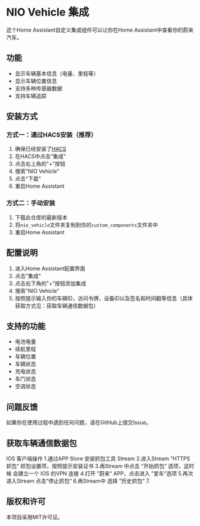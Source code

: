 # NIO Vehicle 集成

这个Home Assistant自定义集成组件可以让你在Home Assistant中查看你的蔚来汽车。

## 功能

- 显示车辆基本信息（电量、里程等）
- 显示车辆位置信息
- 支持多种传感器数据
- 支持车辆追踪

## 安装方式

### 方式一：通过HACS安装（推荐）

1. 确保已经安装了[HACS](https://hacs.xyz/)
2. 在HACS中点击"集成"
3. 点击右上角的"+"按钮
4. 搜索"NIO Vehicle"
5. 点击"下载"
6. 重启Home Assistant

### 方式二：手动安装

1. 下载此仓库的最新版本
2. 将`nio_vehicle`文件夹复制到你的`custom_components`文件夹中
3. 重启Home Assistant

## 配置说明

1. 进入Home Assistant配置界面
2. 点击"集成"
3. 点击右下角的"+"按钮添加集成
4. 搜索"NIO Vehicle"
5. 按照提示输入你的车辆ID，访问令牌，设备ID以及签名和时间戳等信息（具体获取方式见：获取车辆通信数据包）

## 支持的功能

- 电池电量
- 续航里程
- 车辆位置
- 车辆状态
- 充电状态
- 车门状态
- 空调状态

## 问题反馈

如果你在使用过程中遇到任何问题，请在GitHub上提交Issue。

## 获取车辆通信数据包
IOS 客户端操作
1.通过APP Store 安装抓包工具 Stream
2.进入Stream ”HTTPS 抓包“ 抓包设置项，按照提示安装证书
3.再Stream 中点击 ”开始抓包“ 选项，这时候 会建立一个 IOS 的VPN 连接
4.打开 ”蔚来“ APP，点击进入 ”爱车“选项
5.再次进入Stream 点击”停止抓包“
6.再Stream中 选择 ”历史抓包“
7.

## 版权和许可

本项目采用MIT许可证。
